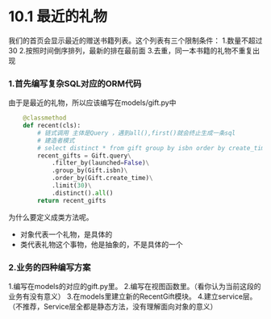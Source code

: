 # 10.1 最近的礼物

我们的首页会显示最近的赠送书籍列表。这个列表有三个限制条件：
1.数量不超过30
2.按照时间倒序排列，最新的排在最前面
3.去重，同一本书籍的礼物不重复出现

### 1.首先编写复杂SQL对应的ORM代码
由于是最近的礼物，所以应该编写在models/gift.py中
```python
    @classmethod
    def recent(cls):
        # 链式调用 主体是Query ，遇到all(),first()就会终止生成一条sql
        # 建造者模式
        # select distinct * from gift group by isbn order by create_time limit 30
        recent_gifts = Gift.query\
            .filter_by(launched=False)\
            .group_by(Gift.isbn)\
            .order_by(Gift.create_time)\
            .limit(30)\
            .distinct().all()
        return recent_gifts
```

为什么要定义成类方法呢。
- 对象代表一个礼物，是具体的
- 类代表礼物这个事物，他是抽象的，不是具体的一个

### 2.业务的四种编写方案
1.编写在models的对应的gift.py里。
2.编写在视图函数里。（看你认为当前这段的业务有没有意义）
3.在models里建立新的RecentGift模块。
4.建立service层。（不推荐，Service层全都是静态方法，没有理解面向对象的意义）
